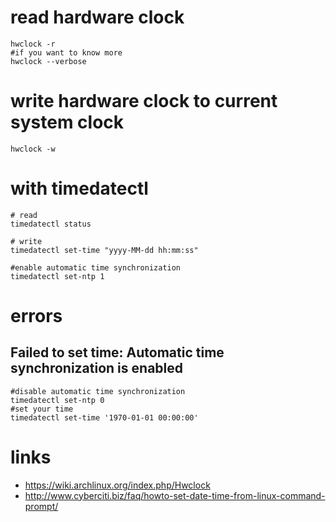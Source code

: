 # read hardware clock

```
hwclock -r
#if you want to know more
hwclock --verbose
```

# write hardware clock to current system clock

```
hwclock -w
```

# with timedatectl

```
# read
timedatectl status

# write
timedatectl set-time "yyyy-MM-dd hh:mm:ss"

#enable automatic time synchronization
timedatectl set-ntp 1
```

# errors

## Failed to set time: Automatic time synchronization is enabled

```
#disable automatic time synchronization
timedatectl set-ntp 0
#set your time
timedatectl set-time '1970-01-01 00:00:00'
```

# links

* https://wiki.archlinux.org/index.php/Hwclock
* http://www.cyberciti.biz/faq/howto-set-date-time-from-linux-command-prompt/
